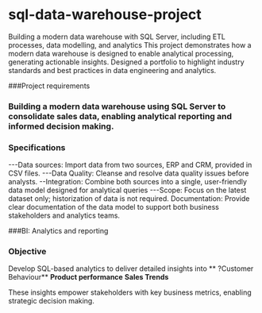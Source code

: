 # sql-data-warehouse-project
Building a modern data warehouse with SQL Server, including ETL processes, data modelling, and analytics
This project demonstrates how  a modern data warehouse is designed to enable analytical processing, generating actionable insights.
Designed a portfolio to highlight industry standards and best practices in data engineering and analytics.

###Project requirements

### Building a modern data warehouse using SQL Server to consolidate sales data, enabling analytical reporting and informed decision making.

### Specifications
---Data sources: Import data from two sources, ERP and CRM, provided in CSV files.
---Data Quality: Cleanse and resolve data quality issues before analysts.
--Integration: Combine both sources into a single, user-friendly data model designed for analytical queries
---Scope: Focus on the latest dataset only; historization of data is not required. Documentation: Provide clear documentation of the data model to support both business stakeholders and analytics teams.


###BI: Analytics and reporting 

### Objective
Develop SQL-based analytics to deliver detailed insights into 
** ?Customer Behaviour**
**Product performance**
**Sales Trends**

These insights empower stakeholders with key business metrics, enabling strategic decision making.
